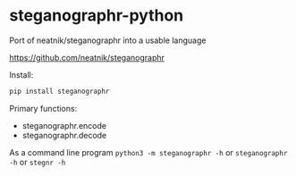 # steganographr-python
Port of neatnik/steganographr into a usable language

https://github.com/neatnik/steganographr

Install:

```bash
pip install steganographr
```

Primary functions:
- steganographr.encode
- steganographr.decode

As a command line program
`python3 -m steganographr -h` or `steganographr -h` or `stegnr -h`
